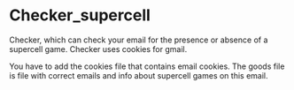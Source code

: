# Checker_supercell
Checker, which can check your email for the presence or absence of a supercell game. Checker uses cookies for gmail.

You have to add the cookies file that contains email cookies. The goods file is file with correct emails and info about supercell games on this email.  
  
